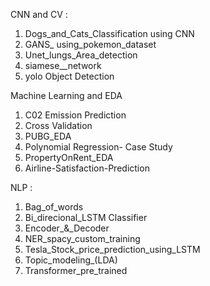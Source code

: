 CNN and CV :
1. Dogs_and_Cats_Classification using CNN
2. GANS_ using_pokemon_dataset
3. Unet_lungs_Area_detection
4. siamese__network
5. yolo Object Detection

Machine Learning and EDA
1. C02 Emission Prediction
2. Cross Validation
3. PUBG_EDA
4. Polynomial Regression- Case Study
5. PropertyOnRent_EDA
6. Airline-Satisfaction-Prediction

NLP :
1. Bag_of_words
2. Bi_direcional_LSTM Classifier
3. Encoder_&_Decoder
4. NER_spacy_custom_training
5. Tesla_Stock_price_prediction_using_LSTM
6. Topic_modeling_(LDA)
7. Transformer_pre_trained
